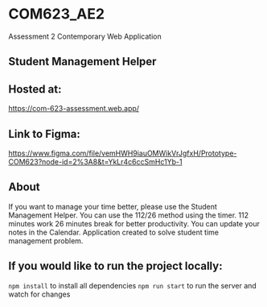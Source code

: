# COM623_AE2
Assessment 2 Contemporary Web Application

## Student Management Helper

## Hosted at: 
https://com-623-assessment.web.app/

## Link to Figma: 
https://www.figma.com/file/vemHWH9iauOMWikVrJgfxH/Prototype-COM623?node-id=2%3A8&t=YkLr4c6ccSmHc1Yb-1

## About

If you want to manage your time better, please use the Student Management Helper. You can use the 112/26 method using the timer. 112 minutes work 26 minutes break for better productivity. You can update your notes in the Calendar. Application created to solve student time management problem.

## If you would like to run the project locally:

```npm install``` to install all dependencies
```npm run start``` to run the server and watch for changes



